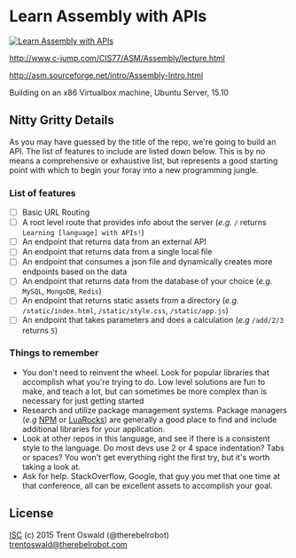 # Learn Assembly with APIs

[![Learn Assembly with APIs](http://learn.r.ebel.space/assembly)](https://github.com/therebelrobot/learn-x-with-apis)

http://www.c-jump.com/CIS77/ASM/Assembly/lecture.html

http://asm.sourceforge.net/intro/Assembly-Intro.html

Building on an x86 Virtualbox machine, Ubuntu Server, 15.10

## Nitty Gritty Details

As you may have guessed by the title of the repo, we're going to build an API. The list of features to include are listed down below. This is by no means a comprehensive or exhaustive list, but represents a good starting point with which to begin your foray into a new programming jungle.

### List of features

- [ ] Basic URL Routing
- [ ] A root level route that provides info about the server (*e.g.* `/` returns `Learning [language] with APIs!`)
- [ ] An endpoint that returns data from an external API
- [ ] An endpoint that returns data from a single local file
- [ ] An endpoint that consumes a json file and dynamically creates more endpoints based on the data
- [ ] An endpoint that returns data from the database of your choice (*e.g.* `MySQL`, `MongoDB`, `Redis`)
- [ ] An endpoint that returns static assets from a directory (*e.g.* `/static/index.html`, `/static/style.css`, `/static/app.js`)
- [ ] An endpoint that takes parameters and does a calculation (*e.g* `/add/2/3` returns `5`)

### Things to remember

- You don't need to reinvent the wheel. Look for popular libraries that accomplish what you're trying to do. Low level solutions are fun to make, and teach a lot, but can sometimes be more complex than is necessary for just getting started
- Research and utilize package management systems. Package managers (*e.g* [NPM](https://docs.npmjs.com/getting-started/what-is-npm) or [LuaRocks](https://luarocks.org/)) are generally a good place to find and include additional libraries for your application. 
- Look at other repos in this language, and see if there is a consistent style to the language. Do most devs use 2 or 4 space indentation? Tabs or spaces? You won't get everything right the first try, but it's worth taking a look at.
- Ask for help. StackOverflow, Google, that guy you met that one time at that conference, all can be excellent assets to accomplish your goal.

## License
[ISC](https://tldrlegal.com/license/-isc-license) (c) 2015 Trent Oswald (@therebelrobot) <trentoswald@therebelrobot.com>

